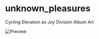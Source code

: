 # unknown_pleasures
Cycling Elevation as Joy Division Album Art


![Preview](https://raw.githubusercontent.com/r-britten/unknown_pleasures/master/dark_plot.jpeg)
